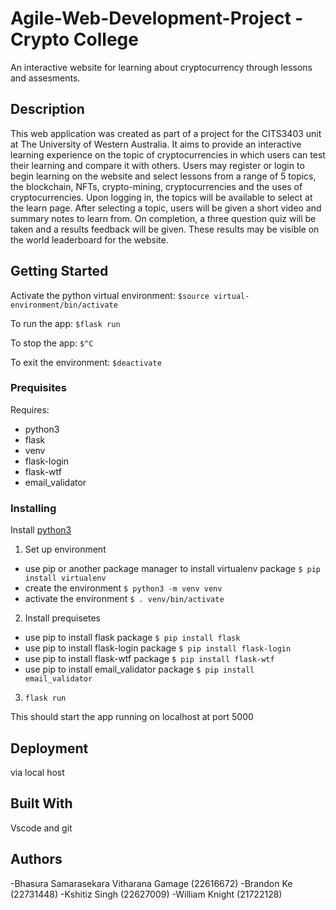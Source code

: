 # Agile-Web-Development-Project - Crypto College

An interactive website for learning about cryptocurrency through lessons and assesments.

## Description

This web application was created as part of a project for the CITS3403 unit at The University of Western Australia. It aims to provide an interactive learning experience on the topic of cryptocurrencies in which users can test their learning and compare it with others. Users may register or login to begin learning on the website and select lessons from a range of 5 topics, the blockchain, NFTs, crypto-mining, cryptocurrencies and the uses of cryptocurrencies. Upon logging in, the topics will be available to select at the learn page. After selecting a topic, users will be given a short video and summary notes to learn from. On completion, a three question quiz will be taken and a results feedback will be given. These results may be visible on the world leaderboard for the website.

## Getting Started

Activate the python virtual environment:
`$source virtual-environment/bin/activate`

To run the app:
`$flask run`

To stop the app:
`$^C`

To exit the environment:
`$deactivate`

### Prequisites

Requires:

- python3
- flask
- venv
- flask-login
- flask-wtf
- email_validator

### Installing

Install [python3](https://www.python.org/downloads/)

1. Set up environment

 - use pip or another package manager to install virtualenv package `$ pip install virtualenv`
 - create the environment `$ python3 -m venv venv`
 - activate the environment `$ . venv/bin/activate`

2. Install prequisetes

 - use pip to install flask package `$ pip install flask`
 - use pip to install flask-login package `$ pip install flask-login`
 - use pip to install flask-wtf package `$ pip install flask-wtf`
 - use pip to install email_validator package `$ pip install email_validator`

3. `flask run`

This should start the app running on localhost at port 5000

## Deployment

via local host

## Built With

Vscode and git

## Authors

-Bhasura Samarasekara Vitharana Gamage (22616672)
-Brandon Ke (22731448)
-Kshitiz Singh (22627009)
-William Knight (21722128)
